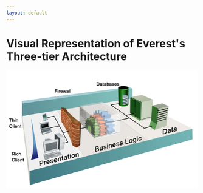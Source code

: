 ```yaml
---
layout: default
---
```

# Visual Representation of Everest's Three-tier Architecture

![three tier](images/everest-three-tier.png)
